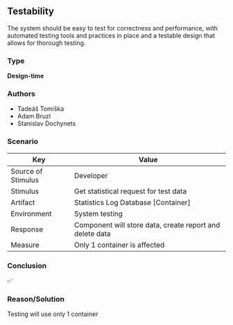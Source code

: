 ## Testability

The system should be easy to test for correctness and performance, with automated testing tools and practices in place and a testable design that allows for thorough testing.

### Type
**Design-time**

### Authors
- Tadeáš Tomiška
- Adam Bruzl
- Stanislav Dochynets

### Scenario

| Key                | Value                                                    |
|--------------------|----------------------------------------------------------|
| Source of Stimulus | Developer                                                |
| Stimulus           | Get statistical request for test data                    |
| Artifact           | Statistics Log Database [Container]                      |
| Environment        | System testing                                           |
| Response           | Component will store data, create report and delete data |
| Measure            | Only 1 container is affected                             |

### Conclusion
✅ 

### Reason/Solution
Testing will use only 1 container